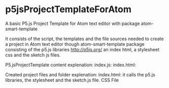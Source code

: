 # p5jsProjectTemplateForAtom
A basic P5.js Project Template for Atom text editor with package atom-smart-template

It consists of the script, the templates and the file sources needed to create a project in Atom text editor though atom-smart-template package consisting of the p5.js libraries http://p5js.org/ an index html, a stylesheet css and the sketch js files. 

P5.jsProjectTemplate content explenation:
index.js:
index.html:

Created project files and folder explenation:
index.html: it calls the p5.js libraries, the stylesheet and the sketch.js file.
CSS File
